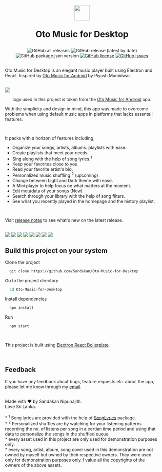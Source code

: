  <h1 align="center">
   <img class="logo" src="assets/images/png/logo_light_mode.png" width="50px">
   <p>Oto Music for Desktop</p>
 </h1>
 <div align="center">
  <img alt="GitHub all releases" src="https://img.shields.io/github/downloads/Sandakan/Oto-Music-for-Desktop/total?label=all%20time%20downloads&style=for-the-badge">
  <img alt="GitHub release (latest by date)" src="https://img.shields.io/github/downloads/Sandakan/Oto-Music-for-Desktop/v0.8.0-alpha/total?style=for-the-badge">
  <img alt="GitHub package.json version" src="https://img.shields.io/github/package-json/v/Sandakan/Oto-Music-for-Desktop?color=blue&label=latest%20version&style=for-the-badge">
  <a href="https://github.com/Sandakan/Oto-Music-for-Desktop/blob/master/LICENSE"><img alt="GitHub license" src="https://img.shields.io/github/license/Sandakan/Oto-Music-for-Desktop?style=for-the-badge"></a>
  <a href="https://github.com/Sandakan/Oto-Music-for-Desktop/issues"><img alt="GitHub issues" src="https://img.shields.io/github/issues/Sandakan/Oto-Music-for-Desktop?style=for-the-badge"></a>
 </div>
 <br/>
<p>
   Oto Music for Desktop is an elegant music player built using Electron and React. Inspired by <a href="https://play.google.com/store/apps/details?id=com.piyush.music&gl=us">Oto Music for Android</a> by Piyush Mamidwar.
</p>

<br/>

<img src="assets/other/Frame 48.png">

<p align="center"> logo used in this project is taken from the <a href="https://play.google.com/store/apps/details?id=com.piyush.music&gl=us">Oto Music for Android</a> app.</p>

<p>With the simplicity and design in mind, this app was made to overcome problems when using default music apps in platforms that lacks essentail features.</p>

<br>

<p>
   It packs with a horizon of features including,
   <ul>
      <li>Organize your songs, artists, albums. playlists with ease.</li>
      <li>Create playlists that meet your needs.</li>
      <li>Sing along with the help of song lyrics.<sup>1</sup></li>
      <li>Keep your favorites close to you.</li>
      <li>Read your favorite artist's bio.</li>
      <li>Personalized music shuffling.<sup>2</sup> (upcoming)</li>
      <li>Change between Light and Dark theme with ease.</li>
      <li>A Mini player to help focus on what matters at the moment.</li>
      <li>Edit metadata of your songs (New)</li>
      <li>Search through your library with the help of song filters.</li>
      <li>See what you recently played in the homepage and the history playlist.</li>
   </ul>
</p>

<br>

<p>Visit <a href="/changelog.md">release notes</a> to see what's new on the latest release.</p>

<br>

<img src="assets/other/Frame 51.png">
<img src="assets/other/Frame 50.png">
<img src="assets/other/Frame 55.png">
<img src="assets/other/Frame 49.png">
<img src="assets/other/Frame 53.png">
<img src="assets/other/Frame 56.png">
<img src="assets/other/Frame 54.png">
<img src="assets/other/Frame 57.png">

<br/>

## Build this project on your system

Clone the project

```bash
  git clone https://github.com/Sandakan/Oto-Music-for-Desktop
```

Go to the project directory

```bash
  cd Oto-Music-for-Desktop
```

Install dependencies

```bash
  npm install
```

Run

```bash
  npm start
```

<br>

<span>This project is built using <a href="https://github.com/electron-react-boilerplate/electron-react-boilerplate">Electron React Boilerplate</a>.</span>

<br>

<h2>Feedback</h2>
<p>If you have any feedback about bugs, feature requests etc. about the app, please let me know through my <a href="mailto:sandakannipunajith@gmail.com">email</a>.</p>

<br>

<footer>
  <div>
    Made with <span class="heart">&#10084;</span> by Sandakan Nipunajith.
   <br>
   Love Sri Lanka.
  </div>
</footer>

<br>

<div class="footnotes">* <sup>1</sup> Song lyrics are provided with the help of <a href="https://www.npmjs.com/package/songlyrics">SongLyrics</a> package.</div>

<div class="footnotes">* <sup>2</sup> Personalized shuffles are by watching for your listening patterns recording the no. of listens per song in a certian time period and using that data to personalize the songs in the shuffled queue.</div>

<div class="footnotes">* every asset used in this project are only used for demonstration purposes only.</div>

<div class="footnotes">* every song, artist, album, song cover used in this demonstration are not owned by myself but owned by their respective owners. They were used only for demonstration purposes only. I value all the copyrights of the owners of the above assets.</div>
